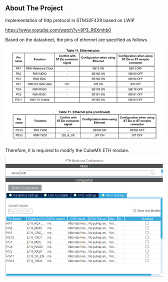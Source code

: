 ## About The Project

Implementation of http protocol in STM32F429 based on LWIP

https://www.youtube.com/watch?v=8P3_R6Xmhb0

Based on the datasheet, the pins of ethernet are specified as follows

<div align="center">
  <a>
    <img src="image/PINs.PNG" >
  </a>
</div> 

Therefore, it is required to modify the CubeMX ETH module.

<div align="center">
  <a>
    <img src="image/CubeMxETH.PNG" >
  </a>
</div> 
